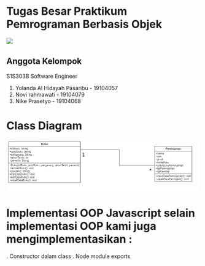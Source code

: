 # Tugas Besar Praktikum Pemrograman Berbasis Objek
![](https://user-images.githubusercontent.com/43981051/103869569-12f62000-50fd-11eb-86ef-657fdb81da3f.png)
## Anggota Kelompok
S1S303B Software Engineer
1. Yolanda Al Hidayah Pasaribu - 19104057
2. Novi rahmawati - 19104079
3. Nike Prasetyo - 19104068
# Class Diagram
<img src = "https://github.com/NikePrasetyo/Tugas-Besar-Pbo-Kelompok-7/blob/main/Class%20Diagram.jpg ">

# Implementasi OOP Javascript selain implementasi OOP kami juga mengimplementasikan :
. Constructor dalam class
. Node module exports


